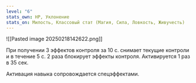 ```yaml
---
level: "6"
stats_own: HP, Уклонение
stats_on: Милость, Классовый стат (Магия, Сила, Ловкость, Живучесть)
---
```



![[Pasted image 20250218142622.png]]

При получении 3 эффектов контроля за 10 с. снимает текущие контроли и в течение 5 с. 2 раза блокирует эффекты контроля. Активируется 1 раз в 35 сек.

Активация навыка сопровождается спецэффектами.

